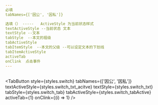 ```yaml
---
必填
tabNames={['因公', '因私']}   

选填（） -----   ActiveStyle 为当前状态样式
textActiveStyle --当前状态 文本
textStyle --文本
tabStyle  --本文的祖级
tabActiveStyle
tabItemStyle  --本文的父级 --可以设定文本的下划线
tabItemActiveStyle
activeTab
onClink  点击事件
---
```


##
<TabButton style={styles.switch}
                tabNames={['因公', '因私']}
                textActiveStyle={styles.switch_txt_acitve}
                textStyle={styles.switch_txt}
                tabStyle={styles.switch_tab}
                tabActiveStyle={styles.switch_tabActive}
                activeTab={1} onClink={(i) => 1} />

 